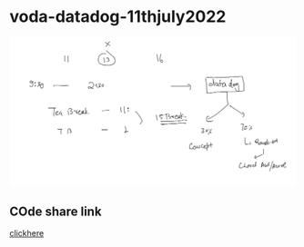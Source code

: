 # voda-datadog-11thjuly2022

<img src="plan.png">

## COde share link 

[clickhere](https://codeshare.io/N3dOEo)


